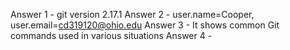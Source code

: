 Answer 1 - git version 2.17.1
Answer 2 - user.name=Cooper, user.email=cd319120@ohio.edu
Answer 3 - It shows common Git commands used in various situations
Answer 4 - 
